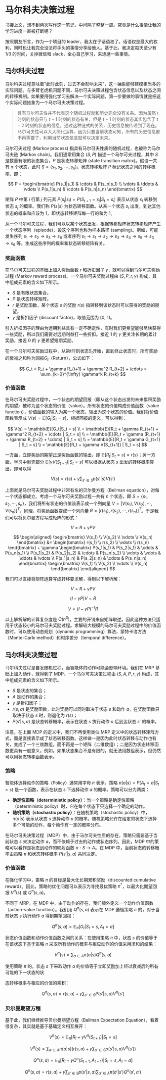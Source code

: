 # 马尔科夫决策过程

书接上文，想不到两次写作这一笔记，中间隔了整整一周。究竟是什么事情让我的学习进度一直被打断呢？

按照朋友所言，作为一个项目的 leader，我太在乎话语权了。话语权是最大的权利，同时也让我完全没法将手头的事情分享给他人。基于此，我决定每天至少有 1/3 的时间，关掉微信和 slack，全心自己学习，来琢磨一些事情。

## 马尔科夫过程

马尔科夫过程意味着"此时此刻，过去不会影响未来"，这一抽象能够建模相当多的实际问题。与多臂老虎机问题不同，马尔可夫决策过程包含状态信息以及状态之间的转移机制。如果要用强化学习去解决一个实际问题，第一步要做的事情就是把这个实际问题抽象为一个马尔可夫决策过程。

> 具有马尔可夫性并不代表这个随机过程就和历史完全没有关系。因为虽然 $t$ 时刻的状态只与 $t-1$ 时刻的状态有关，但是 $t-1$ 时刻的状态其实包含了 $t-2$ 时刻的状态的信息，通过这种链式的关系，历史信息被传递到了现在。马尔可夫性可以大大简化运算，因为只要当前状态可知，所有的历史信息都不再需要了，利用当前状态信息就可以决定未来。

马尔可夫过程 (Markov process) 指具有马尔可夫性质的随机过程，也被称为马尔可夫链 (Markov chain)。我们通常用集合 $(S, P)$ 描述一个马尔可夫过程，其中 $S$ 是数量有限的状态集合，$P$ 是状态转移矩阵 (state transition matrix)。假设一共有 $n$ 个状态，此时 $S = \{s_1, s_2, \cdots, s_n\}$。状态转移矩阵 $P$ 标记状态之间的转移概率，即：

$$
P = \begin{bmatrix}
P(s_1|s_1) & \cdots & P(s_n|s_1) \\
\vdots & \ddots & \vdots \\
P(s_1|s_n) & \cdots & P(s_n|s_n)
\end{bmatrix}
$$

矩阵 $P$ 中第 $i$ 行第 $j$ 列元素 $P(s_j|s_i) = P(S_{t+1} = s_j|S_t = s_i)$ 表示从状态 $s_i$ 转移到状态 $s_j$ 的概率。我们称 $P(s|s)$ 为状态转移函数。从某一个状态 $s_i$ 出发，到达其他状态的概率和应该为 1，即状态转移矩阵每一行的和为 1。

从一个马尔可夫过程，我们可以以某个状态出发，根据转移矩阵状态转移矩阵产生一个状态序列（episode)，设这个序列也称为样本路径 (sampling)。例如，可能发生序列 $s_1 \to s_2 \to s_3 \to s_6$ 或者序列 $s_1 \to s_1 \to s_2 \to s_3 \to s_4 \to s_5 \to s_3 \to s_6$ 等。生成这些序列的概率和状态转移矩阵有关。

### 奖励函数

在马尔可夫过程的基础上加入奖励函数 $r$ 和折扣因子 $\gamma$，就可以得到马尔可夫奖励过程 (Markov reward process)。一个马尔可夫奖励过程由 $(S, P, r, \gamma)$ 构成，其中组成元素的含义如下所示。

- $S$ 是有限状态集合。
- $P$ 是状态转移矩阵。
- $r$ 是奖励函数，某个状态 $s$ 的奖励 $r(s)$ 指转移到该状态时可以获得的奖励的期望。
- $\gamma$ 是折扣因子 (discount factor)，取值范围为 [0, 1)。

引入折扣因子的理由为远期利益具有一定不确定性，有时我们更希望能够尽快获得一些奖励，所以我们需要对远期利益打一些折扣。接近 1 的 $\gamma$ 更关注长期的累计奖励，接近 0 的 $\gamma$ 更希望短期奖励。

在一个马尔可夫奖励过程中，从第t时刻状态$S_t$开始，直到终止状态时，所有奖励的衰减之和称为回报$G_t$（Return），公式如下：

$$
G_t = R_t + \gamma R_{t+1} + \gamma^2 R_{t+2} + \cdots = \sum_{k=0}^{\infty} \gamma^k R_{t+k}
$$

### 价值函数

在马尔可夫奖励过程中，一个状态的期望回报（即从这个状态出发的未来累积奖励的期望）被称为这个状态的价值（value）。所有状态的价值构成价值函数（value function），价值函数的输入为某一个状态，输出为这个状态的价值。我们将价值函数表示成 $V(s) = \mathbb{E}[G_t|S_t = s]$，根据回报的定义，可以得到：

$$
V(s) = \mathbb{E}[G_t|S_t = s] \\
= \mathbb{E}[R_t + \gamma R_{t+1} + \gamma^2 R_{t+2} + \cdots | S_t = s] \\
= \mathbb{E}[R_t + \gamma (R_{t+1} + \gamma R_{t+2} + \cdots) | S_t = s] \\
= \mathbb{E}[R_t + \gamma G_{t+1} | S_t = s] \\
= \mathbb{E}[R_t + \gamma V(S_{t+1}) | S_t = s]
$$

一方面，立即奖励的期望正是奖励函数的输出，即 $\mathbb{E}[R_t|S_t = s] = r(s)$；另一方面，学习中剥壳部分 $\mathbb{E}[\gamma V(S_{t+1})|S_t = s]$ 可以根据从状态 $s$ 出发的转移概率算出，即可以得

$$
V(s) = r(s) + \gamma \sum_{s' \in S} p(s'|s)V(s')
$$

上面就是马尔可夫奖励过程中非常有名的贝尔曼方程（Bellman equation），对每一个状态都成立。考虑一个马尔可夫奖励过程一共有 $n$ 个状态，即 $S = \{s_1, s_2, \cdots, s_n\}$，我们将所有状态的价值装表示成一个列向量 $V = [V(s_1), V(s_2), \cdots, V(s_n)]^T$，同理，将奖励函数变成一个列向量 $R = [r(s_1), r(s_2), \cdots, r(s_n)]^T$。于是我们可以将贝尔曼方程写成矩阵的形式：

$$
V = R + \gamma P V
$$

$$
\begin{aligned}
\begin{bmatrix}
V(s_1) \\
V(s_2) \\
\vdots \\
V(s_n)
\end{bmatrix} &= 
\begin{bmatrix}
r(s_1) \\
r(s_2) \\
\vdots \\
r(s_n)
\end{bmatrix} + \gamma
\begin{bmatrix}
P(s_1|s_1) & P(s_2|s_1) & \cdots & P(s_n|s_1) \\
P(s_1|s_2) & P(s_2|s_2) & \cdots & P(s_n|s_2) \\
\vdots & \vdots & \ddots & \vdots \\
P(s_1|s_n) & P(s_2|s_n) & \cdots & P(s_n|s_n)
\end{bmatrix}
\begin{bmatrix}
V(s_1) \\
V(s_2) \\
\vdots \\
V(s_n)
\end{bmatrix}
\end{aligned}
$$

我们可以直接将矩阵运算写成转移要求解，得到以下解析解：

$$
V = R + \gamma P V
$$

$$
(I - \gamma P)V = R
$$

$$
V = (I - \gamma P)^{-1} R
$$

以上解析解的计算复杂度是 $O(n^3)$，主要的开销来自矩阵取逆。因此这种方法只适用于状态较小的马尔可夫奖励过程。求解较大规模的马尔可夫奖励过程中的价值函数时，可以使用动态规划（dynamic programming）算法，蒙特卡洛方法（Monte-Carlo method）和时序差分（temporal difference）。

## 马尔科夫决策过程

马尔科夫过程是自发随机过程，而智能体的动作可能会影响环境。我们在 MRP 基础上加入动作，就得到了 MDP。一个马尔可夫决策过程由 $(S, A, P, r, \gamma)$ 构成，其中组成元素的含义如下所示。

- $S$ 是状态的集合；
- $A$ 是动作的集合；
- $\gamma$ 是折扣因子；
- $r(s, a)$ 是奖励函数，此时奖励可以同时取决于状态 $s$ 和动作 $a$，在奖励函数只取决于状态 $s$ 时，则退化为 $r(s)$；
- $P(s'|s, a)$ 是状态转移概率，表示在状态 $s$ 执行动作 $a$ 后到达状态 $s'$ 的概率。


注意，在上面 MDP 的定义中，我们不再使用类似 MRP 定义中的状态转移矩阵方式，而是直接表示成了状态转移函数。这样做一是因为此时状态转移与动作也有关，变成了一个三维数组，而不再是一个矩阵（二维数组）；二是因为状态转移函数更具有一般意义，例如，如果状态集合不是有限的，就无法用数组表示，但仍然可以用状态转移函数表示。

### 策略

智能体选择动作的策略（Policy）通常用字母 $\pi$ 表示。策略 $\pi(a|s) = P(A_t = a|S_t = s)$ 是一个函数，表示在状态 $s$ 下选择动作 $a$ 的概率。策略可以分为两类：

- **确定性策略（deterministic policy）**：当一个策略是确定性策略（deterministic policy）时，它在每个状态下只选择一个确定的动作。
- **随机策略（stochastic policy）**：在随机策略（stochastic policy）中，$\pi(a|s)$ 表示从状态 $s$ 选择动作 $a$ 的概率。随机策略允许在给定的状态下选择多个可能的动作，每个动作有一定的概率分布。

在马尔可夫决策过程（MDP）中，由于马尔可夫性质的存在，策略只需要基于当前状态 $s$ 来决定动作 $a$，而不依赖于过去的动作或状态序列。因此，MDP 中的策略可以看作是状态到动作的映射函数 $\pi: S \to A$。在 MDP 中，当前状态的转移概率由策略 $\pi$ 和状态转移概率 $P(s'|s, a)$ 共同决定。

### 价值函数

在强化学习中，策略 $\pi$ 的目标是最大化长期累积奖励（discounted cumulative reward）。因此，策略的优化问题可以表示为寻找最优策略 $\pi^*$，以最大化期望回报 $V^\pi(s)$ 或 $Q^\pi(s, a)$。

不同于 MRP，在 MDP 中，由于动作的存在，我们额外定义一个动作价值函数（action-value function）。我们用 $Q^{\pi}(s, a)$ 表示在 MDP 遵循策略 $\pi$ 的，对于当前状态 $s$ 执行动作 $a$ 得到期望回报：

$$
Q^{\pi}(s, a) = \mathbb{E}_{\pi}[G_t | S_t = s, A_t = a]
$$

状态价值函数和动作价值函数之间的关系：在使用策略 $\pi$ 中，状态 $s$ 的价值等于在该状态下基于策略 $\pi$ 采取所有动作的概率与相应动作的价值采用求和的结果：

$$
V^{\pi}(s) = \sum_{a \in A} \pi(a|s) Q^{\pi}(s, a)
$$

使用策略 $\pi$ 的，状态 $s$ 下采取动作 $a$ 的价值等于立即奖励加上经过衰减后的所有可能的下一状态的状

态转移概率与相应的价值的乘积：

$$
Q^{\pi}(s, a) = r(s, a) + \gamma \sum_{s' \in S} P(s'|s, a) V^{\pi}(s')
$$

### 贝尔曼期望方程

基于此，我们继续推导贝尔曼期望方程（Bellman Expectation Equation），看着很复杂，其实就是基于基础定义相互展开：

$$
V^{\pi}(s) = \mathbb{E}_{\pi}[R_t + \gamma V^{\pi}(S_{t+1})|S_t = s]
$$

$$
V^{\pi}(s) = \sum_{a \in A} \pi(a|s) \left( r(s,a) + \gamma \sum_{s' \in S} p(s'|s,a)V^{\pi}(s') \right)
$$

$$
Q^{\pi}(s,a) = \mathbb{E}_{\pi}[R_t + \gamma Q^{\pi}(S_{t+1}, A_{t+1})|S_t = s, A_t = a]
$$

$$
Q^{\pi}(s,a) = r(s,a) + \gamma \sum_{s' \in S} p(s'|s,a) \sum_{a' \in A} \pi(a'|s') Q^{\pi}(s', a')
$$